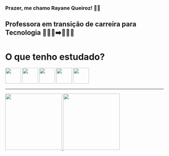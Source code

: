 ### Prazer, me chamo Rayane Queiroz! 👋🏽

## Professora em transição de carreira para Tecnologia 👩🏽‍🏫➡️👩🏽‍💻

# O que tenho estudado?

<img src="https://cdn.jsdelivr.net/gh/devicons/devicon/icons/python/python-original-wordmark.svg" width="50" height="50"/> <img src="https://cdn.jsdelivr.net/gh/devicons/devicon/icons/mysql/mysql-original-wordmark.svg" width="50" height="50"/> <img src="https://cdn.jsdelivr.net/gh/devicons/devicon/icons/django/django-plain-wordmark.svg" width="50" height="50"/> <img src="https://cdn.jsdelivr.net/gh/devicons/devicon/icons/git/git-plain-wordmark.svg" width="50" height="50"/> <img src="https://cdn.jsdelivr.net/gh/devicons/devicon/icons/html5/html5-original-wordmark.svg" width="50" height="50"/>

<hr> </hr>

<div>
<a href="https://github.com/rayanealmeida">
<img loading="lazy" height="180em" src="https://github-readme-stats.vercel.app/api/top-langs/?username=rayanealmeida&layout=compact&langs_count=7&theme=dracula"/>
<img loading="lazy" height="180em" src="https://github-readme-stats.vercel.app/api?username=rayanealmeida&show_icons=true&theme=dracula&include_all_commits=true&count_private=true"/>
</div>
